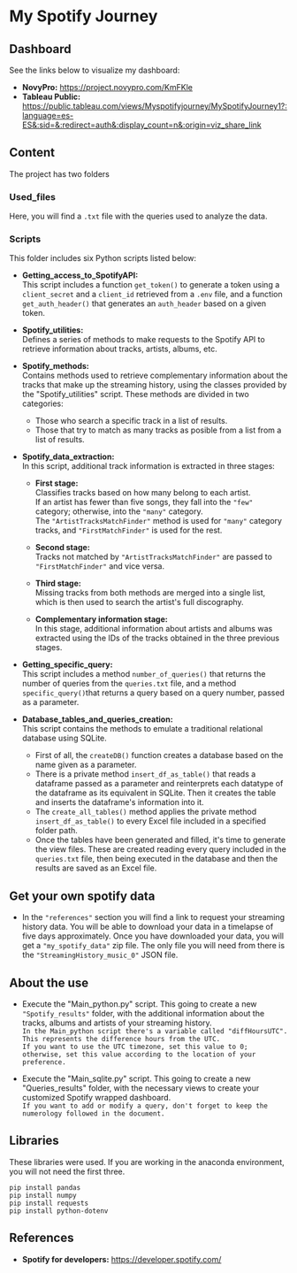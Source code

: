 # My Spotify Journey

## Dashboard
See the links below to visualize my dashboard:

- **NovyPro:** https://project.novypro.com/KmFKle  
- **Tableau Public:** https://public.tableau.com/views/Myspotifyjourney/MySpotifyJourney1?:language=es-ES&:sid=&:redirect=auth&:display_count=n&:origin=viz_share_link

## Content
The project has two folders

### Used_files
Here, you will find a `.txt` file with the queries used to analyze the data.

### Scripts
This folder includes six Python scripts listed below:

- **Getting_access_to_SpotifyAPI:**  
  This script includes a function `get_token()` to generate a token using a `client_secret` and a `client_id` retrieved from a `.env` file, and a function `get_auth_header()` that generates an `auth_header` based on a given token.

- **Spotify_utilities:**  
  Defines a series of methods to make requests to the Spotify API to retrieve information about tracks, artists, albums, etc.

- **Spotify_methods:**  
  Contains methods used to retrieve complementary information about the tracks that make up the streaming history, using the classes provided by the "Spotify_utilities" script. These methods are divided in two categories:  
  - Those who search a specific track in a list of results.  
  - Those that try to match as many tracks as posible from a list from a list of results.

- **Spotify_data_extraction:**  
  In this script, additional track information is extracted in three stages:

  - **First stage:**  
    Classifies tracks based on how many belong to each artist.  
    If an artist has fewer than five songs, they fall into the `"few"` category; otherwise, into the `"many"` category.  
    The `"ArtistTracksMatchFinder"` method is used for `"many"` category tracks, and `"FirstMatchFinder"` is used for the rest.

  - **Second stage:**  
    Tracks not matched by `"ArtistTracksMatchFinder"` are passed to `"FirstMatchFinder"` and vice versa.

  - **Third stage:**  
    Missing tracks from both methods are merged into a single list, which is then used to search the artist's full discography.

  - **Complementary information stage:**  
    In this stage, additional information about artists and albums was extracted using the IDs of the tracks obtained in the three previous stages.
- **Getting_specific_query:**  
  This script includes a method `number_of_queries()` that returns the number of queries from the `queries.txt` file, and a method `specific_query()`that returns a query based on a query number, passed as a parameter.

- **Database_tables_and_queries_creation:**  
  This script contains the methods to emulate a traditional relational database using SQLite.  
  - First of all, the `createDB()` function creates a database based on the name given as a parameter.
  - There is a private method `insert_df_as_table()` that reads a dataframe passed as a parameter and reinterprets each datatype of the dataframe as its equivalent in SQLite. Then it creates the table and inserts the dataframe's information into it.  
  - The `create_all_tables()` method applies the private method `insert_df_as_table()` to every Excel file included in a specified folder path.  
  - Once the tables have been generated and filled, it's time to generate the view files. These are created reading every query included in the `queries.txt` file, then being executed in the database and then the results are saved as an Excel file.

## Get your own spotify data
  - In the `"references"` section you will find a link to request your streaming history data. You will be able to download your data in a timelapse of five days approximately. Once you have downloaded your data, you will get a `"my_spotify_data"` zip file. The only file you will need from there is the `"StreamingHistory_music_0"` JSON file.

## About the use
  - Execute the "Main_python.py" script. This going to create a new `"Spotify_results"` folder, with the additional information about the tracks, albums and artists of your streaming history.  
  `In the Main_python script there's a variable called "diffHoursUTC". This represents the difference hours from the UTC.`  
  `If you want to use the UTC timezone, set this value to 0; otherwise, set this value according to the location of your preference.`

  - Execute the "Main_sqlite.py" script. This going to create a new "Queries_results" folder, with the necessary views to create your customized Spotify wrapped dashboard.  
  `If you want to add or modify a query, don't forget to keep the numerology followed in the document.`

## Libraries
These libraries were used. If you are working in the anaconda environment, you will not need the first three.
```
pip install pandas
pip install numpy
pip install requests
pip install python-dotenv
```

## References
  - **Spotify for developers:** https://developer.spotify.com/
